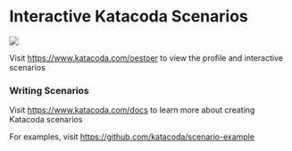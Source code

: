 # Interactive Katacoda Scenarios

[![](http://shields.katacoda.com/katacoda/oestoer/count.svg)](https://www.katacoda.com/oestoer "Get your profile on Katacoda.com")

Visit https://www.katacoda.com/oestoer to view the profile and interactive scenarios

### Writing Scenarios
Visit https://www.katacoda.com/docs to learn more about creating Katacoda scenarios

For examples, visit https://github.com/katacoda/scenario-example
